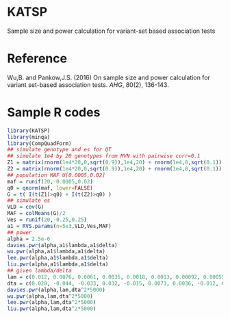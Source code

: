 # KATSP
Sample size and power calculation for variant-set based association tests

# Reference
Wu,B. and Pankow,J.S. (2016) On sample size and power calculation for variant set-based association tests. *AHG*, 80(2), 136-143.

# Sample R codes

```r
library(KATSP)
library(minqa)
library(CompQuadForm)
## simulate genotype and es for QT
## simulate 1e4 by 20 genotypes from MVN with pairwise corr=0.1
Z1 = matrix(rnorm(1e4*20,0,sqrt(0.9)),1e4,20) + rnorm(1e4,0,sqrt(0.1))
Z2 = matrix(rnorm(1e4*20,0,sqrt(0.9)),1e4,20) + rnorm(1e4,0,sqrt(0.1))
## population MAF U[0.0005,0.02]
maf = runif(20, 0.0005,0.02)
q0 = qnorm(maf, lower=FALSE)
G = t( I(t(Z1)>q0) + I(t(Z2)>q0) )
## simulate es
VLD = cov(G)
MAF = colMeans(G)/2
Ves = runif(20,-0.25,0.25)
a1 = RVS.params(n=5e3,VLD,Ves,MAF)
## power
alpha = 2.5e-6
davies.pwr(alpha,a1$lambda,a1$delta)
wu.pwr(alpha,a1$lambda,a1$delta)
lee.pwr(alpha,a1$lambda,a1$delta)
liu.pwr(alpha,a1$lambda,a1$delta)
## given lambda/delta
lam = c(0.012, 0.0076, 0.0061, 0.0035, 0.0018, 0.0013, 0.00092, 0.00055, 0.00037)
dta = c(0.028, -0.044, -0.033, 0.032, -0.015, 0.0073, 0.0036, -0.012, 0.011)
davies.pwr(alpha,lam,dta^2*5000)
wu.pwr(alpha,lam,dta^2*5000)
lee.pwr(alpha,lam,dta^2*5000)
liu.pwr(alpha,lam,dta^2*5000)
```
